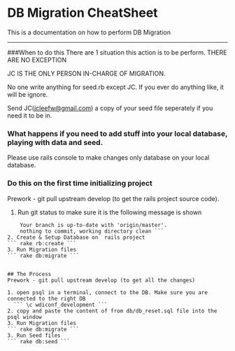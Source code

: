 # DB Migration CheatSheet
This is a documentation on how to perform DB Migration
____

###When to do this
There are 1 situation this action is to be perform. THERE ARE NO EXCEPTION

JC IS THE ONLY PERSON IN-CHARGE OF MIGRATION.

No one write anything for seed.rb except JC. If you ever do anything like, it will be ignore.

Send JC(jcleefw@gmail.com) a copy of your seed file seperately if you need it to be in.

### What happens if you need to add stuff into your local database, playing with data and seed.
Please use rails console to make changes only database on your local database.


### Do this on the first time initializing project
Prework - git pull upstream develop (to get the rails project source code).

1. Run git status to make sure it is the following message is shown
  ``` On branch master
      Your branch is up-to-date with 'origin/master'.
      nothing to commit, working directory clean ```
2. Create & Setup Database on  rails project
  ``` rake rb:create ```
3. Run Migration files
  ``` rake db:migrate ```


## The Process
Prework - git pull upstream develop (to get all the changes)

1. open psql in a terminal, connect to the DB. Make sure you are connected to the right DB
    ``` \c wdiconf_development ```
2. copy and paste the content of from db/db_reset.sql file into the psql window
3. Run Migration files
  ``` rake db:migrate ```
3. Run Seed files
  ``` rake db:seed ```